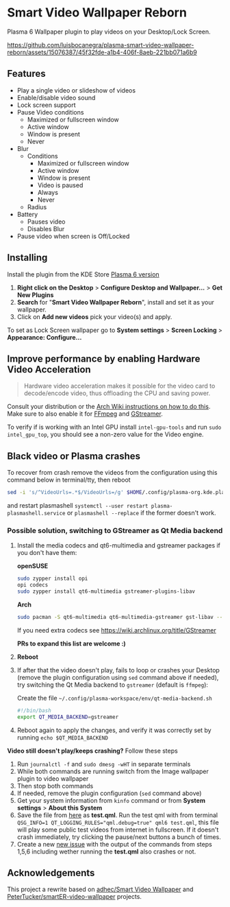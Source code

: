 # Smart Video Wallpaper Reborn

Plasma 6 Wallpaper plugin to play videos on your Desktop/Lock Screen.

https://github.com/luisbocanegra/plasma-smart-video-wallpaper-reborn/assets/15076387/45f32fde-a1b4-406f-8aeb-221bb071a6b9

## Features

- Play a single video or slideshow of videos
- Enable/disable video sound
- Lock screen support
- Pause Video conditions
  - Maximized or fullscreen window
  - Active window
  - Window is present
  - Never
- Blur
  - Conditions
    - Maximized or fullscreen window
    - Active window
    - Window is present
    - Video is paused
    - Always
    - Never
  - Radius
- Battery
  - Pauses video
  - Disables Blur
- Pause video when screen is Off/Locked

## Installing

Install the plugin from the KDE Store [Plasma 6 version](https://store.kde.org/p/2139746)

1. **Right click on the Desktop** > **Configure Desktop and Wallpaper...** > **Get New Plugins**
2. **Search** for "**Smart Video Wallpaper Reborn**", install and set it as your wallpaper.
3. Click on **Add new videos** pick your video(s) and apply.

To set as Lock Screen wallpaper go to **System settings** > **Screen Locking** > **Appearance: Configure...**

## Improve performance by enabling Hardware Video Acceleration

> Hardware video acceleration makes it possible for the video card to decode/encode video, thus offloading the CPU and saving power.

Consult your distribution or the [Arch Wiki instructions on how to do this](https://wiki.archlinux.org/title/Hardware_video_acceleration).
Make sure to also enable it for [FFmpeg](https://wiki.archlinux.org/title/FFmpeg#Hardware_video_acceleration) and [GStreamer](https://wiki.archlinux.org/title/GStreamer#Hardware_video_acceleration).

To verify if is working with an Intel GPU install `intel-gpu-tools` and run `sudo intel_gpu_top`, you should see a non-zero value for the Video engine.

## Black video or Plasma crashes

To recover from crash remove the videos from the configuration using this command below in terminal/tty, then reboot

```sh
sed -i 's/^VideoUrls=.*$/VideoUrls=/g' $HOME/.config/plasma-org.kde.plasma.desktop-appletsrc $HOME/.config/kscreenlockerrc
```

and restart plasmashell `systemctl --user restart plasma-plasmashell.service` or `plasmashell --replace` if the former doesn't work.

### Possible solution, switching to GStreamer as Qt Media backend

1. Install the media codecs and qt6-multimedia and gstreamer packages if you don't have them:

    **openSUSE**

    ```sh
    sudo zypper install opi
    opi codecs
    sudo zypper install qt6-multimedia gstreamer-plugins-libav
    ```

    **Arch**

    ```sh
    sudo pacman -S qt6-multimedia qt6-multimedia-gstreamer gst-libav --needed
    ```

    If you need extra codecs see https://wiki.archlinux.org/title/GStreamer

    **PRs to expand this list are welcome :)**

2. **Reboot**

3. If after that the video doesn't play, fails to loop or crashes your Desktop (remove the plugin configuration using `sed` command above if needed), try switching the Qt Media backend to `gstreamer` (default is `ffmpeg`):

    Create the file `~/.config/plasma-workspace/env/qt-media-backend.sh`

    ```sh
    #!/bin/bash
    export QT_MEDIA_BACKEND=gstreamer
    ```

4. Reboot again to apply the changes, and verify it was correctly set by running `echo $QT_MEDIA_BACKEND`

**Video still doesn't play/keeps crashing?** Follow these steps

1. Run `journalctl -f` and `sudo dmesg -wHT` in separate terminals
2. While both commands are running switch from the Image wallpaper plugin to video wallpaper
3. Then stop both commands
4. If needed, remove the plugin configuration (`sed` command above)
5. Get your system information from `kinfo` command or from **System settings** > **About this System**
6. Save the file from [here](https://gist.github.com/luisbocanegra/cb758ee5f57a9e7c2838b1db349b635a) as **test.qml**. Run the test qml with from terminal `QSG_INFO=1 QT_LOGGING_RULES="qml.debug=true" qml6 test.qml`, this file will play some public test videos from internet in fullscreen. If it doesn't crash immediately, try clicking the pause/next buttons a bunch of times.
7. Create a new [new issue](https://github.com/luisbocanegra/plasma-smart-video-wallpaper-reborn/issues/new) with the output of the commands from steps 1,5,6 including wether running the **test.qml** also crashes or not.

## Acknowledgements

This project a rewrite based on [adhec/Smart Video Wallpaper](https://github.com/adhec/plasma_tweaks/tree/master/SmartVideoWallpaper) and [PeterTucker/smartER-video-wallpaper](https://github.com/PeterTucker/smartER-video-wallpaper) projects.

